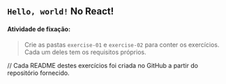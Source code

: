 ## `Hello, world!` No React!

####  Atividade de fixação:
> Crie as pastas `exercise-01` e `exercise-02` para conter os exercícios. Cada um deles tem os requisitos próprios.

// Cada README destes exercícios foi criada no GitHub a partir do repositório fornecido.

